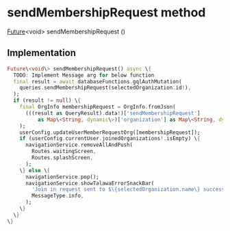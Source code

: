 


# sendMembershipRequest method








[Future](https:api.flutter.dev/flutter/dart-async/Future-class.html)&lt;void\> sendMembershipRequest
()








## Implementation

```dart
Future\<void\> sendMembershipRequest() async \{
  TODO: Implement Message arg for below function
  final result = await databaseFunctions.gqlAuthMutation(
    queries.sendMembershipRequest(selectedOrganization.id!),
  );
  if (result != null) \{
    final OrgInfo membershipRequest = OrgInfo.fromJson(
      (((result as QueryResult).data!)['sendMembershipRequest']
          as Map\<String, dynamic\>)['organization'] as Map\<String, dynamic\>,
    );
    userConfig.updateUserMemberRequestOrg([membershipRequest]);
    if (userConfig.currentUser.joinedOrganizations!.isEmpty) \{
      navigationService.removeAllAndPush(
        Routes.waitingScreen,
        Routes.splashScreen,
      );
    \} else \{
      navigationService.pop();
      navigationService.showTalawaErrorSnackBar(
        'Join in request sent to $\{selectedOrganization.name\} successfully',
        MessageType.info,
      );
    \}
  \}
\}
```







